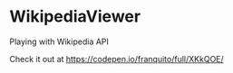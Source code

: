 # WikipediaViewer

Playing with Wikipedia API

Check it out at https://codepen.io/franquito/full/XKkQOE/
